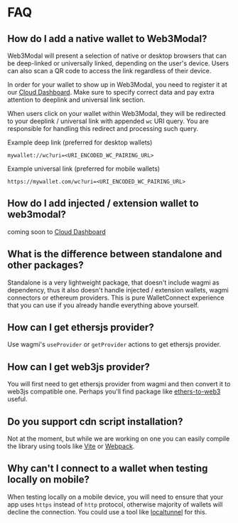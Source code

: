 # FAQ

## How do I add a native wallet to Web3Modal?

Web3Modal will present a selection of native or desktop browsers that can be deep-linked or universally linked, depending on the user's device. Users can also scan a QR code to access the link regardless of their device.

In order for your wallet to show up in Web3Modal, you need to register it at our [Cloud Dashboard](https://cloud.walletconnect.com/). Make sure to specify correct data and pay extra attention to deeplink and universal link section.

When users click on your wallet within Web3Modal, they will be redirected to your deeplink / universal link with appended `wc` URI query. You are responsible for handling this redirect and processing such query.

Example deep link (preferred for desktop wallets)

```
mywallet://wc?uri=<URI_ENCODED_WC_PAIRING_URL>
```

Example universal link (preferred for mobile wallets)

```
https://mywallet.com/wc?uri=<URI_ENCODED_WC_PAIRING_URL>
```

## How do I add injected / extension wallet to web3modal?

coming soon to [Cloud Dashboard](https://cloud.walletconnect.com/)

## What is the difference between standalone and other packages?

Standalone is a very lightweight package, that doesn't include wagmi as dependency, thus it also doesn't handle injected / extension wallets, wagmi connectors or ethereum providers. This is pure WalletConnect experience that you can use if you already handle everything above yourself.

## How can I get ethersjs provider?

Use wagmi's `useProvider` or `getProvider` actions to get ethersjs provider.

## How can I get web3js provider?

You will first need to get ethersjs provider from wagmi and then convert it to web3js compatible one. Perhaps you'll find package like [ethers-to-web3](https://www.npmjs.com/package/ethers-to-web3) useful.

## Do you support cdn script installation?

Not at the moment, but while we are working on one you can easily compile the library using tools like [Vite](https://vitejs.dev/) or [Webpack](https://webpack.js.org/).

## Why can't I connect to a wallet when testing locally on mobile?

When testing locally on a mobile device, you will need to ensure that your app uses `https` instead of `http` protocol, otherwise majority of wallets will decline the connection. You could use a tool like [localtunnel](https://www.npmjs.com/package/localtunnel) for this.

